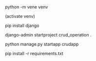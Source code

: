 
python -m vene venv

(activate venv)

pip install django

django-admin startproject crud_operation .

python manage.py startapp crudapp

pip install -r requirements.txt